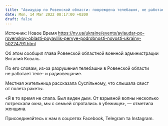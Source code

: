 ```yaml
---
title: "Авиаудар по Ровенской области: повреждена телебашня, не работает теле- и радиовещание"
date: Mon, 14 Mar 2022 08:17:00 +0200
draft: false
---
```

Источник: Новое Время https://nv.ua/ukraine/events/aviaudar-po-rovenskoy-oblasti-poyavilis-pervye-podrobnosti-novosti-ukrainy-50224791.html


Об этом сообщил глава Ровенской областной военной администрации Виталий Коваль.

По его словам, из-за разрушения телебашни в Ровенской области не работает теле- и радиовещание.

Местная жительница рассказала Суспільному, что слышала свист от полета ракеты.

«Я в то время не спала. Был виден дым. От взрывной волны несколько потрескали окна, мы с семьей спрятались в убежище», — отметила женщина.

Присоединяйтесь к нам в соцсетях Facebook, Telegram та Instagram.
